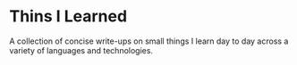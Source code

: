 # Thins I Learned

A collection of concise write-ups on small things I learn day to day across a variety of languages and technologies.
